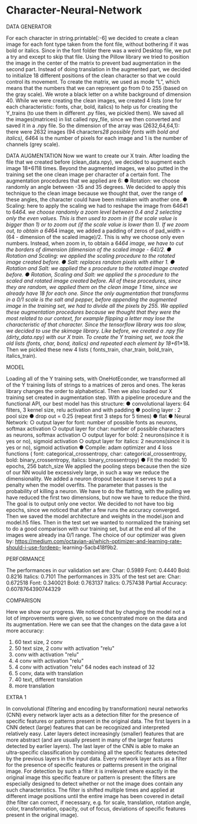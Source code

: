 # Character-Neural-Network

DATA GENERATOR

For each character in string.printable[:-6] we decided to create a clean image for
each font type taken from the font file, without bothering if it was bold or
italics. Since in the font folder there was a weird Desktop file, we put a try and
except to skip that file. Using the Pillow library we tried to position the image
in the center of the matrix to prevent bad augmentation in the second part.
Instead of doing translation in the augmented part, we decided to initialize 18
different positions of the clean character so that we could control its movement.
To create the matrix, we used as mode “L”, which means that the numbers that we
can represent go from 0 to 255 (based on the gray scale). We wrote a black letter
on a white background of dimension 40. While we were creating the clean images, we
created 4 lists (one for each characteristic: fonts, char, bold, italics) to help
us for creating the Y_trains (to use them in different .py files, we pickled
them). We saved all the images(matrices) in list called npy_file, since we then
converted and saved it in a .npy file. So the dimension of the array was
(2632,64,64,1): there were 2632 images (94 characters*28 possible fonts with bold
and italics), 64*64 is the number of pixels for each image and 1 is the number of
channels (grey scale).

DATA AUGMENTATION
Now we want to create our X train. After loading the file that we created before
(clean_data.npy), we decided to augment each image 18+6*1*18 times. Beyond the
augmented images, we also putted in the training set the one clean image per
character of a certain font.
The augmentation procedures that we applied are 6:
● Rotation: we choose randomly an angle between -35 and 35 degrees. We
decided to apply this technique to the clean image because we thought that,
over the range of these angles, the character could have been mistaken with
another one.
● Scaling: here to apply the scaling we had to reshape the image from 64*64*1
to 64*64. we choose randomly a zoom level between 0.4 and 2 selecting only
the even values. This is then used to zoom in (if the scale value is bigger
than 1) or to zoom out (if the scale value is lower than 1). If we zoom
out, to obtain a 64*64 image, we added a padding of zeros of pad_width =
(64 - dimension of the scaled image)/2. This is why we choose only even
numbers. Instead, when zoom in, to obtain a 64*64 image, we have to cut
the borders of dimension (dimension of the scaled image - 64)/2.
● Rotation and Scaling: we applied the scaling procedure to the rotated image
created before.
● Salt: replaces random pixels with either 1.
● Rotation and Salt: we applied the s procedure to the rotated image created
before.
● Rotation, Scaling and Salt: we applied the s procedure to the scaled and
rotated image created before.
All of these procedures, since they are random, we applied them on the clean image
1 time, since we already have 18 for each one. Since the only augmentation that
transforms in a 0/1 scale is the salt and pepper, before appending the augmented
image in the training set, we had to divide all the pixels by 255. We applied
these augmentation procedures because we thought that they were the most related
to our context, for example flipping a letter may lose the characteristic of that
character. Since the tensorflow library was too slow, we decided to use the
skimage library. Like before, we created a .npy file (dirty_data.npy) with our X
train. To create the Y training set, we took the old lists (fonts, char, bond,
italics) and repeated each element by 18+6*1*18. Then we pickled these new 4 lists
( fonts_train, char_train, bold_train, italics_train).

MODEL

Loading all of the Y training sets, with OneHotEconder, we transformed all of the
Y training lists of strings to a matrices of zeros and ones. The keras library
changes the order to alphabetical. Then we also loaded our X training set created
in augmentation step. With a pipeline procedure and the functional API, our best
model has this structure:
● convolutional layers: 64 filters, 3 kernel size, relu activation and with
padding
● pooling layer : 2 pool size
● drop out = 0.25 (repeat first 3 steps for 5 times)
● flat
● Neural Network:
○ output layer for font: number of possible fonts as neurons, softmax
activation
○ output layer for char: number of possible characters as neurons,
softmax activation
○ output layer for bold: 2 neurons(since it is yes or no), sigmoid
activation
○ output layer for italics: 2 neurons(since it is yes or no), sigmoid
activation
● Compile: adam optimizer and 4 loss functions ( font:
categorical_crossentropy, char: categorical_crossentropy, bold:
binary_crossentropy, italics: binary_crossentropy)
● Fit the model: 10 epochs, 256 batch_size
We applied the pooling steps because then the size of our NN would be excessively
large, in such a way we reduce the dimensionality. We added a neuron dropout
because it serves to put a penalty when the model overfits. The parameter that
passes is the probability of killing a neuron. We have to do the flatting, with
the pulling we have reduced the first two dimensions, but now we have to reduce
the third. The goal is to output only one vector. We decided to not have too big
epochs, since we noticed that after a few runs the accuracy converged. Then we
saved the model architecture and weights in the model.json and model.h5 files.
Then in the test set we wanted to normalized the training set to do a good
comparison with our training set, but at the end all of the images were already
ina 0/1 range. The choice of our optimizer was given by:
https://medium.com/octavian-ai/which-optimizer-and-learning-rate-should-i-use-fordeep-
learning-5acb418f9b2.

PERFORMANCE

The performances in our validation set are:
Char: 0.5989
Font: 0.4440
Bold: 0.8216
Italics: 0.7101
The performances in 33% of the test set are:
Char: 0.672518
Font: 0.340021
Bold: 0.763137
Italics: 0.757438
Partial Accuracy: 0.6078764390744329

COMPARISON

Here we show our progress. We noticed that by changing the model not a lot of
improvements were given, so we concentrated more on the data and its augmentation.
Here we can see that the changes on the data gave a lot more accuracy:
1. 60 text size, 2 conv
2. 50 text size, 2 conv with
activation "relu"
3. conv with activation "relu"
4. 4 conv with activation "relu"
5. 4 conv with activation "relu" 64
nodes each instead of 32
6. 5 conv, data with translation
7. 40 text, different translation
8. more translation

EXTRA 1

In convolutional (filtering and encoding by transformation) neural networks (CNN)
every network layer acts as a detection filter for the presence of specific
features or patterns present in the original data. The first layers in a CNN
detect (large) features that can be recognized and interpreted relatively easy.
Later layers detect increasingly (smaller) features that are more abstract (and
are usually present in many of the larger features detected by earlier layers).
The last layer of the CNN is able to make an ultra-specific classification by
combining all the specific features detected by the previous layers in the input
data. Every network layer acts as a filter for the presence of specific features
or patterns present in the original image. For detection by such a filter it is
irrelevant where exactly in the original image this specific feature or pattern is
present: the filters are especially designed to detect whether or not the image
does contain any such characteristics. The filter is shifted multiple times and
applied at different image positions until the entire image has been covered in
detail (the filter can correct, if necessary, e.g. for scale, translation,
rotation angle, color, transformation, opacity, out of focus, deviations of
specific features present in the original image).
